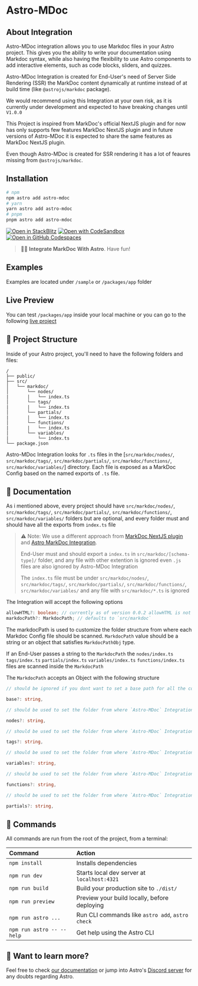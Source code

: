 # Astro-MDoc

## About Integration

Astro-MDoc integration allows you to use Markdoc files in your Astro project. This gives you the ability to write your documentation using Markdoc syntax, while also having the flexibility to use Astro components to add interactive elements, such as code blocks, sliders, and quizzes.

Astro-MDoc Integration is created for End-User's need of Server Side Rendering (SSR) the MarkDoc content dynamically at runtime instead of at build time (like `@astrojs/markdoc` package).

We would recommend using this Integration at your own risk, as it is currently under development and expected to have breaking changes until `V1.0.0`

This Project is inspired from MarkDoc's official NextJS plugin and for now has only supports few features MarkDoc NextJS plugin and in future versions of Astro-MDoc it is expected to share the same features as MarkDoc NextJS plugin.

Even though Astro-MDoc is created for SSR rendering it has a lot of feaures missing from `@astrojs/markdoc`.

## Installation 

```sh
# npm
npm astro add astro-mdoc
# yarn
yarn astro add astro-mdoc
# pnpm
pnpm astro add astro-mdoc
```

[![Open in StackBlitz](https://developer.stackblitz.com/img/open_in_stackblitz.svg)](https://stackblitz.com/github/WYGIN/astro-mdoc/tree/main/sample/astro-mdoc)
[![Open with CodeSandbox](https://assets.codesandbox.io/github/button-edit-lime.svg)](https://codesandbox.io/p/sandbox/github/WYGIN/astro-mdoc/tree/main/sample/astro-mdoc)
[![Open in GitHub Codespaces](https://github.com/codespaces/badge.svg)](https://codespaces.new/WYGIN/astro-mdoc?devcontainer_path=.devcontainer/minimal/devcontainer.json)

> 🧑‍🚀 **Integrate MarkDoc With Astro**. Have fun!

## Examples 

Examples are located under `/sample` or `/packages/app` folder

## Live Preview

You can test `/packages/app` inside your local machine or you can go to the following [live project](astro-mdoc.wygin.co)

## 🚀 Project Structure

Inside of your Astro project, you'll need to have the following folders and files:

```text
/
├── public/
├── src/
│   └── markdoc/
│       └── nodes/
|       |   └── index.ts
│       └── tags/
|       |   └── index.ts
│       └── partials/
|       |   └── index.ts
│       └── functions/
|       |   └── index.ts
│       └── variables/
|           └── index.ts
└── package.json
```

Astro-MDoc Integration looks for `.ts` files in the [`src/markdoc/nodes/`, `src/markdoc/tags/`, `src/markdoc/partials/`, `src/markdoc/functions/`, `src/markdoc/variables/`] directory. Each file is exposed as a MarkDoc Config based on the named exports of `.ts` file.

## 📃 Documentation

As i mentioned above, every project should have `src/markdoc/nodes/`, `src/markdoc/tags/`, `src/markdoc/partials/`, `src/markdoc/functions/`, `src/markdoc/variables/` folders but are optional, and every folder must and should have all the exports from `index.ts` file

> ⚠ Note: We use a different approach from [MarkDoc NextJS plugin](https://github.com/markdoc/next.js) and [Astro MarkDoc Integration](https://github.com/withastro/astro/tree/main/packages/integrations/markdoc).
> 
> End-User must and should export a `index.ts` in `src/markdoc/[schema-type]/` folder, and any file with other extention is ignored even `.js` files are also ignored by Astro-MDoc Integration
> 
> The `index.ts` file must be under  `src/markdoc/nodes/`, `src/markdoc/tags/`, `src/markdoc/partials/`, `src/markdoc/functions/`, `src/markdoc/variables/` and any file with `src/markdoc/*.ts` is ignored

The Integration will accept the following options

```ts
allowHTML?: boolean; // currently as of version 0.0.2 allowHTML is not implemented and using it has no effect
markdocPath?: MarkdocPath; // defaults to `src/markdoc`
```

The markdocPath is used to customize the folder structure from where each Markdoc Config file should be scanned. `MarkdocPath` value should be a string or an object that satisfies `MarkdocPathObj` type.

If an End-User passes a string to the `MarkdocPath` the `nodes/index.ts` `tags/index.ts` `partials/index.ts` `variables/index.ts` `functions/index.ts` files are scanned inside the `MarkdocPath`

The `MarkdocPath` accepts an Object with the following structure
```ts
// should be ignored if you dont want to set a base path for all the configs, defaults to empty string

base?: string,

// should be used to set the folder from where `Astro-MDoc` Integration should scan the nodes, example: `src/markdoc/nodes` folder when `base` not specified and `nodes` when base specified

nodes?: string,

// should be used to set the folder from where `Astro-MDoc` Integration should scan tags, example: `src/markdoc/tags` folder when `base` not specified and `tags` when base specified 

tags?: string, 

// should be used to set the folder from where `Astro-MDoc` Integration should scan the variables, example: `src/markdoc/variables` folder when `base` not specified and `variables` when base specified

variables?: string,

// should be used to set the folder from where `Astro-MDoc` Integration should scan the functions, example: `src/markdoc/functions` folder when `base` not specified and `functions` when base specified

functions?: string,

// should be used to set the folder from where `Astro-MDoc` Integration should scan the partials, example: `src/markdoc/partials` folder when `base` not specified and `partials` when base specified

partials?: string,
```

## 🧞 Commands

All commands are run from the root of the project, from a terminal:

| Command                   | Action                                           |
| :------------------------ | :----------------------------------------------- |
| `npm install`             | Installs dependencies                            |
| `npm run dev`             | Starts local dev server at `localhost:4321`      |
| `npm run build`           | Build your production site to `./dist/`          |
| `npm run preview`         | Preview your build locally, before deploying     |
| `npm run astro ...`       | Run CLI commands like `astro add`, `astro check` |
| `npm run astro -- --help` | Get help using the Astro CLI                     |

## 👀 Want to learn more?

Feel free to check [our documentation](https://docs.astro.build) or jump into Astro's [Discord server](https://astro.build/chat) for any doubts regarding Astro.
